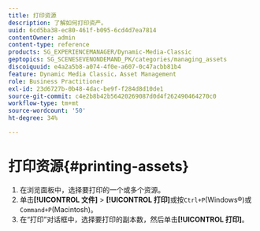 ```yaml
---
title: 打印资源
description: 了解如何打印资产。
uuid: 6cd5ba38-ec80-461f-b095-6cd4d7ea7814
contentOwner: admin
content-type: reference
products: SG_EXPERIENCEMANAGER/Dynamic-Media-Classic
geptopics: SG_SCENESEVENONDEMAND_PK/categories/managing_assets
discoiquuid: e4a2a5b8-a074-4f0e-a607-0c47acbb81b4
feature: Dynamic Media Classic，Asset Management
role: Business Practitioner
exl-id: 23d6727b-0b48-4dac-be9f-f284d8d10de1
source-git-commit: c4e2b8b42b56420269087d0d4f262490464270c0
workflow-type: tm+mt
source-wordcount: '50'
ht-degree: 34%

---
```


# 打印资源{#printing-assets}

1. 在浏览面板中，选择要打印的一个或多个资源。
1. 单击&#x200B;**[!UICONTROL 文件]** > **[!UICONTROL 打印]**&#x200B;或按`Ctrl+P`(Windows®)或`Command+P`(Macintosh)。
1. 在“打印”对话框中，选择要打印的副本数，然后单击&#x200B;**[!UICONTROL 打印]**。
